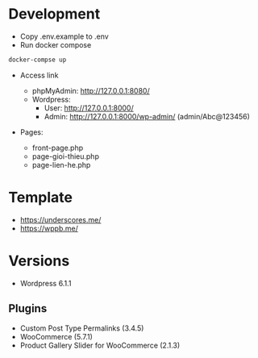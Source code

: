 # Development

- Copy .env.example to .env
- Run docker compose

```bash
docker-compse up
```

- Access link
  - phpMyAdmin: http://127.0.0.1:8080/
  - Wordpress:
    - User: http://127.0.0.1:8000/
    - Admin: http://127.0.0.1:8000/wp-admin/ (admin/Abc@123456)

- Pages:
  - front-page.php
  - page-gioi-thieu.php
  - page-lien-he.php

# Template 

- https://underscores.me/
- https://wppb.me/

# Versions

- Wordpress 6.1.1

## Plugins
- Custom Post Type Permalinks (3.4.5)
- WooCommerce (5.7.1)
- Product Gallery Slider for WooCommerce (2.1.3)